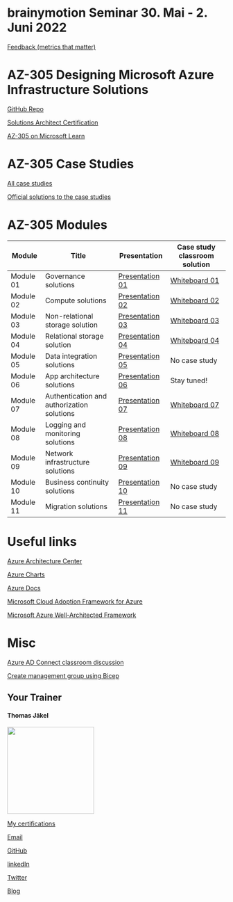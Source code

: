 # brainymotion Seminar 30. Mai - 2. Juni 2022

[Feedback (metrics that matter)](https://www.metricsthatmatter.com/url/u.aspx?05ABC797B182127687)

# AZ-305 Designing Microsoft Azure Infrastructure Solutions

[GitHub Repo](https://github.com/MicrosoftLearning/AZ-305-DesigningMicrosoftAzureInfrastructureSolutions)

[Solutions Architect Certification](https://docs.microsoft.com/en-us/learn/certifications/azure-solutions-architect/)

[AZ-305 on Microsoft Learn](https://aka.ms/AZ-305StudentMaterials)

# AZ-305 Case Studies

[All case studies](https://microsoftlearning.github.io/AZ-305-DesigningMicrosoftAzureInfrastructureSolutions/)

[Official solutions to the case studies](https://github.com/www42/305/blob/c23611065728e11a081a94e9775808f324113e9d/Solutions/AZ-305T00A-ENU-StudentCaseStudySolutionHandout.pdf)

# AZ-305 Modules

| Module    | Title | Presentation | Case study classroom solution |
| ----------|-------|--------------|-------------------------------|
| Module 01 | Governance solutions                       | [Presentation 01](https://github.com/www42/305/blob/cbe13cb091f0f3f1148b816515d4933bd11475ff/Presentation/AZ-305T00A-ENU-Powerpoint_01.pdf) | [Whiteboard 01](https://github.com/www42/305/blob/7ce281b349169591f26dad91b1e9ba0fb2cf7e1c/Solutions/AZ-305_Case-Study_01_Classroom-Solution.png) |
| Module 02 | Compute solutions                          | [Presentation 02](https://github.com/www42/305/blob/cbe13cb091f0f3f1148b816515d4933bd11475ff/Presentation/AZ-305T00A-ENU-PowerPoint_02.pdf) | [Whiteboard 02](https://github.com/www42/305/blob/7ce281b349169591f26dad91b1e9ba0fb2cf7e1c/Solutions/AZ-305_Case-Study_02_Classroom-Solution.png) |
| Module 03 | Non-relational storage solution            | [Presentation 03](https://github.com/www42/305/blob/cbe13cb091f0f3f1148b816515d4933bd11475ff/Presentation/AZ-305T00A-ENU-PowerPoint_03.pdf) | [Whiteboard 03](https://github.com/www42/305/blob/7ce281b349169591f26dad91b1e9ba0fb2cf7e1c/Solutions/AZ-305_Case-Study_03_Classroom-Solution.png) |
| Module 04 | Relational storage solution                | [Presentation 04](https://github.com/www42/305/blob/cbe13cb091f0f3f1148b816515d4933bd11475ff/Presentation/AZ-305T00A-ENU-Powerpoint_04.pdf) | [Whiteboard 04](https://github.com/www42/305/blob/7ce281b349169591f26dad91b1e9ba0fb2cf7e1c/Solutions/AZ-305_Case-Study_04_Classroom-Solution.png) |
| Module 05 | Data integration solutions                 | [Presentation 05](https://github.com/www42/305/blob/cbe13cb091f0f3f1148b816515d4933bd11475ff/Presentation/AZ-305T00A-ENU-Powerpoint_05.pdf) | No case study     |
| Module 06 | App architecture solutions                 | [Presentation 06](https://github.com/www42/305/blob/cbe13cb091f0f3f1148b816515d4933bd11475ff/Presentation/AZ-305T00A-ENU-PowerPoint_06.pdf) | Stay tuned!       |
| Module 07 | Authentication and authorization solutions | [Presentation 07](https://github.com/www42/305/blob/c23611065728e11a081a94e9775808f324113e9d/Presentation/AZ-305T00A-ENU-Powerpoint_07.pdf) | [Whiteboard 07](https://github.com/www42/305/blob/7ce281b349169591f26dad91b1e9ba0fb2cf7e1c/Solutions/AZ-305_Case-Study_07_Classroom-Solution.png) |
| Module 08 | Logging and monitoring solutions           | [Presentation 08](https://github.com/www42/305/blob/91e8ff2bd99c9ce02d8beb7ff886deb8e8e78448/Presentation/AZ-305T00A-ENU-Powerpoint_08.pdf) | [Whiteboard 08](https://github.com/www42/305/blob/91e8ff2bd99c9ce02d8beb7ff886deb8e8e78448/Solutions/AZ-305_Case-Study_08_Classroom-Solution.png) |
| Module 09 | Network infrastructure  solutions          | [Presentation 09](https://github.com/www42/305/blob/c81a46b6e147a32d03c1bd9928485232675be0f9/Presentation/AZ-305T00A-ENU-Powerpoint_09.pdf) | [Whiteboard 09](https://github.com/www42/305/blob/d0f764fa8889bb9b93ab9b73aaa62757ff4f3661/Solutions/AZ-305_Case-Study_09_Classroom-Solution.png) |
| Module 10 | Business continuity solutions              | [Presentation 10]() | No case study |
| Module 11 | Migration solutions                        | [Presentation 11]() | No case study |

# Useful links

[Azure Architecture Center](https://https://docs.microsoft.com/en-us/azure/architecture/)

[Azure Charts](https://https://azurecharts.com/)

[Azure Docs](https://https://docs.microsoft.com/en-us/azure/)

[Microsoft Cloud Adoption Framework for Azure](https://docs.microsoft.com/en-us/azure/cloud-adoption-framework/)

[Microsoft Azure Well-Architected Framework](https://docs.microsoft.com/en-us/azure/architecture/framework/)

# Misc

[Azure AD Connect classroom discussion](https://github.com/www42/305/blob/8e54be2499faf853b3f54a8044318419ec240999/Solutions/AZ-305_Azure-AD-Connect_Discussion.png)

[Create management group using Bicep](https://github.com/www42/305/tree/master/Bicep)

##  Your Trainer
#### Thomas Jäkel

<img src="https://download69118.blob.core.windows.net/anon/Profilbild.jpg" width="200"/>

[My certifications](https://www.credly.com/users/thomas-jakel)

[Email](mailto:thomas.jaekel@brainymotion.de?subject=AZ-305)

[GitHub](https://github.com/www42)

[linkedIn](https://linkedin.com/in/tjkkll)

[Twitter](https://twitter.com/tjkkll)

[Blog](https://blog.az.training)